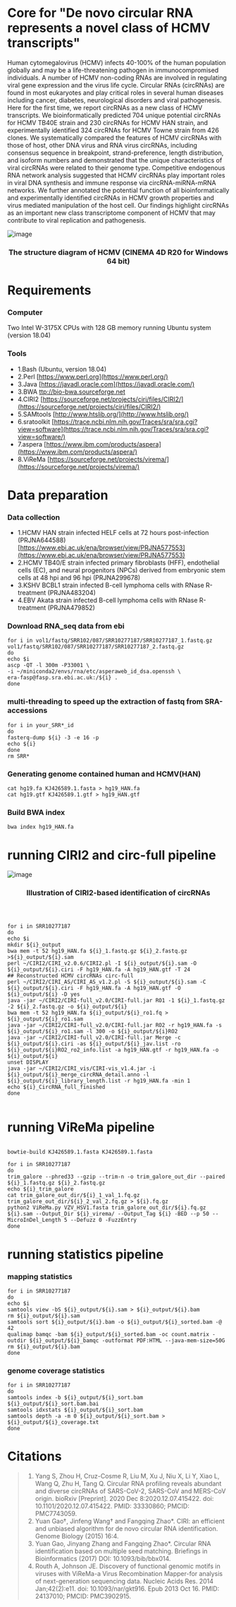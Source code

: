 
# Core for "De novo circular RNA represents a novel class of HCMV transcripts"

Human cytomegalovirus (HCMV) infects 40-100% of the human population globally and may be a life-threatening pathogen in immunocompromised individuals. A number of HCMV non-coding RNAs are involved in regulating viral gene expression and the virus life cycle. Circular RNAs (circRNAs) are found in most eukaryotes and play critical roles in several human diseases including cancer, diabetes, neurological disorders and viral pathogenesis. Here for the first time, we report circRNAs as a new class of HCMV transcripts. We bioinformatically predicted 704 unique potential circRNAs for HCMV TB40E strain and 230 circRNAs for HCMV HAN strain, and experimentally identified 324 circRNAs for HCMV Towne strain from 426 clones. We systematically compared the features of HCMV circRNAs with those of host, other DNA virus and RNA virus circRNAs, including consensus sequence in breakpoint, strand-preference, length distribution, and isoform numbers and demonstrated that the unique characteristics of viral circRNAs were related to their genome type. Competitive endogenous RNA network analysis suggested that HCMV circRNAs play important roles in viral DNA synthesis and immune response via circRNA-miRNA-mRNA networks. We further annotated the potential function of all bioinformatically and experimentally identified circRNAs in HCMV growth properties and virus mediated manipulation of the host cell. Our findings highlight circRNAs as an important new class transcriptome component of HCMV that may contribute to viral replication and pathogenesis.  

![image](https://github.com/ShaominYang/Circular-RNAs-represent-a-novel-class-of-HCMV-transcripts/blob/main/HCMV-2021-5-3-2.jpg)
### <p align="center"> The structure diagram of HCMV (CINEMA 4D R20 for Windows 64 bit) </p>


# Requirements

### Computer

Two Intel W-3175X CPUs with 128 GB memory running Ubuntu system (version 18.04)

### Tools
- 1.Bash (Ubuntu, version 18.04)
- 2.Perl [https://www.perl.org](https://www.perl.org/)
- 3.Java [https://javadl.oracle.com](https://javadl.oracle.com/)
- 3.BWA [ttp://bio-bwa.sourceforge.net](http://bio-bwa.sourceforge.net/)
- 4.CIRI2 [https://sourceforge.net/projects/ciri/files/CIRI2/](https://sourceforge.net/projects/ciri/files/CIRI2/) 
- 5.SAMtools [http://www.htslib.org/](http://www.htslib.org/)
- 6.sratoolkit [https://trace.ncbi.nlm.nih.gov/Traces/sra/sra.cgi?view=software](https://trace.ncbi.nlm.nih.gov/Traces/sra/sra.cgi?view=software/)
- 7.aspera [https://www.ibm.com/products/aspera](https://www.ibm.com/products/aspera/)
- 8.ViReMa [https://sourceforge.net/projects/virema/](https://sourceforge.net/projects/virema/)

# Data preparation

###  Data collection
- 1.HCMV HAN strain infected HELF cells at 72 hours post-infection (PRJNA644588) [https://www.ebi.ac.uk/ena/browser/view/PRJNA577553](https://www.ebi.ac.uk/ena/browser/view/PRJNA577553)
- 2.HCMV TB40/E strain infected primary fibroblasts (HFF), endothelial cells (EC), and neural progenitors (NPCs) derived from embryonic stem cells at 48 hpi and 96 hpi (PRJNA299678)
- 3.KSHV BCBL1 strain infected B-cell lymphoma cells with RNase R-treatment (PRJNA483204)
- 4.EBV Akata strain infected B-cell lymphoma cells with RNase R-treatment (PRJNA479852)
###  Download RNA_seq data from ebi 
```Shell
for i in vol1/fastq/SRR102/087/SRR10277187/SRR10277187_1.fastq.gz vol1/fastq/SRR102/087/SRR10277187/SRR10277187_2.fastq.gz
do
echo $i
ascp -QT -l 300m -P33001 \
-i ~/miniconda2/envs/rna/etc/asperaweb_id_dsa.openssh \
era-fasp@fasp.sra.ebi.ac.uk:/${i} .
done
```
### multi-threading to speed up the extraction of fastq from SRA-accessions

```Shell
for i in your_SRR*_id
do
fasterq-dump ${i} -3 -e 16 -p
echo ${i}
done
rm SRR*
```

### Generating genome contained human and HCMV(HAN)

```Shell
cat hg19.fa KJ426589.1.fasta > hg19_HAN.fa
cat hg19.gtf KJ426589.1.gtf > hg19_HAN.gtf
```

### Build  BWA index

```Shell
bwa index hg19_HAN.fa
```

# running CIRI2 and circ-full pipeline

![image](https://github.com/ShaominYang/Circular-RNAs-represent-a-novel-class-of-HCMV-transcripts/blob/main/Illustration.jpg)
### <p align="center"> Illustration of CIRI2-based identification of circRNAs </p>

  
```Shell



for i in SRR10277187
do
echo $i
mkdir ${i}_output
bwa mem -t 52 hg19_HAN.fa ${i}_1.fastq.gz ${i}_2.fastq.gz >${i}_output/${i}.sam
perl ~/CIRI2/CIRI_v2.0.6/CIRI2.pl -I ${i}_output/${i}.sam -O ${i}_output/${i}.ciri -F hg19_HAN.fa -A hg19_HAN.gtf -T 24
## Reconstructed HCMV circRNAs circ-full
perl ~/CIRI2/CIRI_AS/CIRI_AS_v1.2.pl -S ${i}_output/${i}.sam -C ${i}_output/${i}.ciri -F hg19_HAN.fa -A hg19_HAN.gtf -O ${i}_output/${i} -D yes
java -jar ~/CIRI2/CIRI-full_v2.0/CIRI-full.jar RO1 -1 ${i}_1.fastq.gz -2 ${i}_2.fastq.gz -o ${i}_output/${i}
bwa mem -t 52 hg19_HAN.fa ${i}_output/${i}_ro1.fq > ${i}_output/${i}_ro1.sam
java -jar ~/CIRI2/CIRI-full_v2.0/CIRI-full.jar RO2 -r hg19_HAN.fa -s ${i}_output/${i}_ro1.sam -l 300 -o ${i}_output/${i}RO2
java -jar ~/CIRI2/CIRI-full_v2.0/CIRI-full.jar Merge -c ${i}_output/${i}.ciri -as ${i}_output/${i}_jav.list -ro ${i}_output/${i}RO2_ro2_info.list -a hg19_HAN.gtf -r hg19_HAN.fa -o ${i}_output/${i}
unset DISPLAY
java -jar ~/CIRI2/CIRI_vis/CIRI-vis_v1.4.jar -i ${i}_output/${i}_merge_circRNA_detail.anno -l ${i}_output/${i}_library_length.list -r hg19_HAN.fa -min 1
echo ${i}_CircRNA_full_finished
done
  
```

# running ViReMa pipeline

```Shell

bowtie-build KJ426589.1.fasta KJ426589.1.fasta

for i in SRR10277187
do
trim_galore --phred33 --gzip --trim-n -o trim_galore_out_dir --paired ${i}_1.fastq.gz ${i}_2.fastq.gz
echo ${i}_trim_galore
cat trim_galore_out_dir/${i}_1_val_1.fq.gz trim_galore_out_dir/${i}_2_val_2.fq.gz > ${i}.fq.gz
python2 ViReMa.py VZV_HSV1.fasta trim_galore_out_dir/${i}.fq.gz ${i}.sam --Output_Dir ${i}_virema/ --Output_Tag ${i} -BED --p 50 --MicroInDel_Length 5 --Defuzz 0 -FuzzEntry
done

```

# running statistics pipeline

### mapping statistics

```Shell
for i in SRR10277187
do
echo $i
samtools view -bS ${i}_output/${i}.sam > ${i}_output/${i}.bam
rm ${i}_output/${i}.sam
samtools sort ${i}_output/${i}.bam -o ${i}_output/${i}_sorted.bam -@ 42
qualimap bamqc -bam ${i}_output/${i}_sorted.bam -oc count.matrix -outdir ${i}_output/${i}_bamqc -outformat PDF:HTML --java-mem-size=50G
rm ${i}_output/${i}.bam
done
```
### genome coverage statistics

```Shell
for i in SRR10277187
do
samtools index -b ${i}_output/${i}_sort.bam ${i}_output/${i}_sort.bam.bai
samtools idxstats ${i}_output/${i}_sort.bam
samtools depth -a -m 0 ${i}_output/${i}_sort.bam > ${i}_output/${i}_coverage.txt
done
```


# Citations


>1.  Yang S, Zhou H, Cruz-Cosme R, Liu M, Xu J, Niu X, Li Y, Xiao L, Wang Q, Zhu H, Tang Q. Circular RNA profiling reveals abundant and diverse circRNAs of SARS-CoV-2, SARS-CoV and MERS-CoV origin. bioRxiv [Preprint]. 2020 Dec 8:2020.12.07.415422. doi: 10.1101/2020.12.07.415422. PMID: 33330860; PMCID: PMC7743059.
>2.  Yuan Gao†, Jinfeng Wang† and Fangqing Zhao*. CIRI: an efficient and unbiased algorithm for de novo circular RNA identification. Genome Biology (2015) 16:4.
>3.  Yuan Gao, Jinyang Zhang and Fangqing Zhao*. Circular RNA identification based on multiple seed matching. Briefings in Bioinformatics (2017) DOI: 10.1093/bib/bbx014.
>4.  Routh A, Johnson JE. Discovery of functional genomic motifs in viruses with ViReMa-a Virus Recombination Mapper-for analysis of next-generation sequencing data. Nucleic Acids Res. 2014 Jan;42(2):e11. doi: 10.1093/nar/gkt916. Epub 2013 Oct 16. PMID: 24137010; PMCID: PMC3902915.

